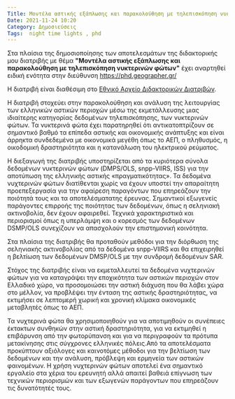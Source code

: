 ```yaml
---
Title: Μοντέλα αστικής εξάπλωσης και παρακολούθηση με τηλεπισκόπηση νυκτερινών φώτων.
Date: 2021-11-24 10:20
Category: Δημοσιεύσεις
Tags:  night time lights , phd
---
```


Στα πλαίσια της δημοσιοποίησης των αποτελεσμάτων της διδακτορικής μου διατριβής με θέμα **"Μοντέλα αστικής εξάπλωσης και παρακολούθηση με τηλεπισκόπηση νυκτερινών φώτων"** έχει αναρτηθεί ειδική ενότητα στην διεύθυνση <https://phd.geographer.gr/>

Η διατριβή είναι διαθέσιμη στο [Εθνικό Αρχείο Διδακτορικών Διατριβών](https://www.didaktorika.gr/eadd/handle/10442/50223).

Η διατριβή στοχεύει στην παρακολούθηση και ανάλυση της λειτουργίας των ελληνικών αστικών περιοχών μέσω της εκμετάλλευσης μιας ιδιαίτερης κατηγορίας δεδομένων τηλεπισκόπησης, των νυκτερινών φώτων. Τα νυκτερινά φώτα έχει παρατηρηθεί ότι αντικατοπτρίζουν σε σημαντικό βαθμό τα επίπεδα αστικής και οικονομικής ανάπτυξης και είναι άρρηκτα συνδεδεμένα με οικονομικά μεγέθη όπως το ΑΕΠ, ο πληθυσμός, η οικοδομική δραστηριότητα και η κατανάλωση του ηλεκτρικού ρεύματος.

Η διεξαγωγή της διατριβής υποστηρίζεται από τα κυριότερα σύνολα δεδομένων νυκτερινών φώτων (DMPS/OLS, snpp-VIIRS, ISS) για την αποτύπωση της ελληνικής αστικής «πραγματικότητας». Τα δεδομένα νυχτερινών φώτων διατίθενται χωρίς να έχουν υποστεί την απαραίτητη προεπεξεργασία για την αφαίρεση παραγόντων που επηρεάζουν την ποιότητά τους και τα αποτελέσματατης έρευνας. Σημαντικοί εξωγενείς παράγοντες επιρροής της ποιότητας των δεδομένων, όπως η σεληνιακή ακτινοβολία, δεν έχουν αφαιρεθεί. Τεχνικά χαρακτηριστικά και περιορισμοί όπως η υπερλάμψη και ο κορεσμός των δεδομένων DSMP/OLS συνεχίζουν να απασχολούν την επιστημονική κοινότητα.

Στα πλαίσια της διατριβής θα προταθούν μεθόδοι για την διόρθωση της σεληνιακής ακτινοβολίας
από τα δεδομένα snpp-VIIRS και θα επιχειρηθεί η βελτίωση των δεδομένων DMSP/OLS με την
συνδρομή δεδομένων SAR.

Στόχος της διατριβής είναι να εκμεταλλευτεί τα δεδομένα νυχτερινών φώτων για να καταγράψει την εποχικότητα των αστικών περιοχών στον Ελλαδικό χώρο, να προσομοιώσει την αστική
διάχυση που θα λάβει χώρα στο μέλλον, να προβλέψει την ένταση της αστικής δραστηριότητας,
να εκτιμήσει σε λεπτομερή χωρική και χρονική κλίμακα οικονομικές μεταβλητές όπως το ΑΕΠ.

Τα νυχτερινά φώτα θα χρησιμοποιηθούν για να αποτιμηθούν οι συνέπειες έκτακτων συνθηκών
στην αστική δραστηριότητα, για να εκτιμηθεί η επιβάρυνση από την φωτορύπανση και για να
περιγραφούν τα πρότυπα μετακίνησης στις σύγχρονες ελληνικές πόλεις.Από τα αποτελέσματα προκύπτουν αξιόλογες και καινοτόμες μέθοδοι για την βελτίωση των δεδομένων και την ανάλυση, πρόβλεψη και ερμηνεία των αστικών φαινομένων. Η χρήση νυχτερινών φώτων αποτελεί ένα σημαντικό εργαλείο στα χέρια του ερευνητή αλλά απαιτεί βαθειά επίγνωση των τεχνικών περιορισμών και των εξωγενών παράγοντων που επηρεάζουν τις δυνατότητές τους.